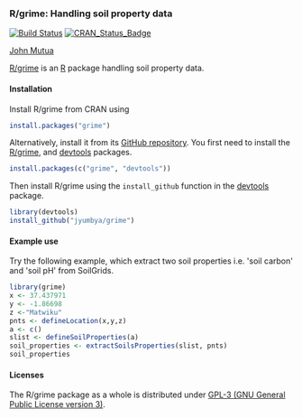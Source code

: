 ### R/grime: Handling soil property data

[![Build Status](https://travis-ci.org/jyumbya/grime.svg?branch=master)](https://travis-ci.org/jyumbya/grime)
[![CRAN_Status_Badge](https://www.r-pkg.org/badges/version/grime)](https://cran.r-project.org/package=grime)

[John Mutua](https://jyumbya.github.io)

[R/grime](https://jyumbya.github.io/grime) is an [R](https://www.r-project.org) package handling soil property data.

#### Installation

Install R/grime from CRAN using

```r
install.packages("grime")
```

Alternatively, install it from its
[GitHub repository](https://github.com/jyumbya/grime). You first need to
install the [R/grime](https://github.com/jyumbya/grime),
and [devtools](https://github.com/hadley/devtools) packages.

```r
install.packages(c("grime", "devtools"))
```

Then install R/grime using the `install_github` function in the
[devtools](https://github.com/hadley/devtools) package.

```r
library(devtools)
install_github("jyumbya/grime")
```

#### Example use

Try the following example, which extract two soil properties
i.e. 'soil carbon' and 'soil pH' from SoilGrids.

```r
library(grime)
x <- 37.437971
y <- -1.86698
z <-"Matwiku"
pnts <- defineLocation(x,y,z)
a <- c()
slist <- defineSoilProperties(a)
soil_properties <- extractSoilsProperties(slist, pnts)
soil_properties
```

#### Licenses

The R/grime package as a whole is distributed under
[GPL-3 (GNU General Public License version 3)](https://www.gnu.org/licenses/gpl-3.0.en.html).
